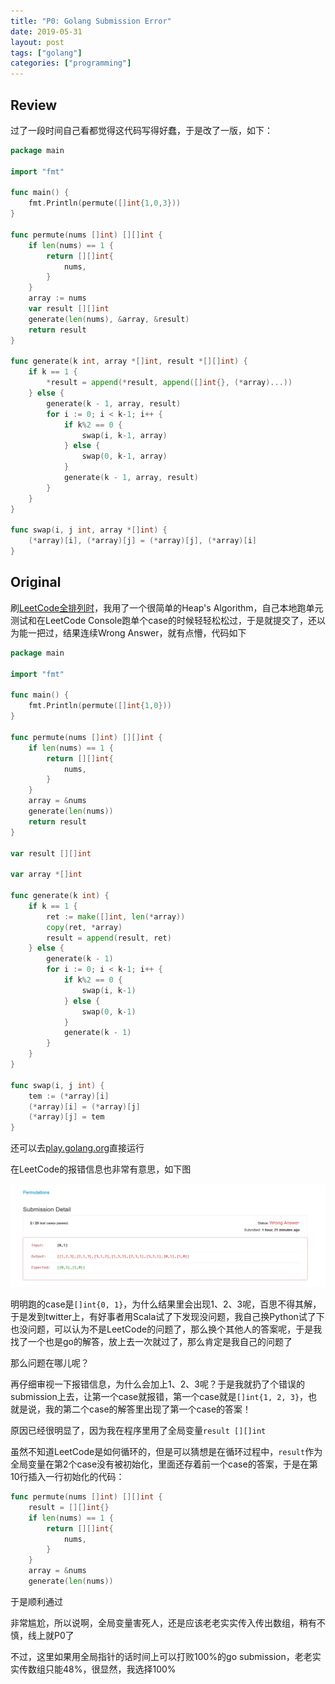 ```yaml
---
title: "P0: Golang Submission Error"
date: 2019-05-31
layout: post
tags: ["golang"]
categories: ["programming"]
---
```


## Review

过了一段时间自己看都觉得这代码写得好蠢，于是改了一版，如下：

```go
package main

import "fmt"

func main() {
    fmt.Println(permute([]int{1,0,3}))
}

func permute(nums []int) [][]int {
    if len(nums) == 1 {
        return [][]int{
            nums,
        }
    }
    array := nums
    var result [][]int
    generate(len(nums), &array, &result)
    return result
}

func generate(k int, array *[]int, result *[][]int) {
    if k == 1 {
        *result = append(*result, append([]int{}, (*array)...))
    } else {
        generate(k - 1, array, result)
        for i := 0; i < k-1; i++ {
            if k%2 == 0 {
                swap(i, k-1, array)
            } else {
                swap(0, k-1, array)
            }
            generate(k - 1, array, result)
        }
    }
}

func swap(i, j int, array *[]int) {
    (*array)[i], (*array)[j] = (*array)[j], (*array)[i]
}
```

## Original

刷[LeetCode全排列时](https://leetcode.com/problems/permutations)，我用了一个很简单的Heap's Algorithm，自己本地跑单元测试和在LeetCode Console跑单个case的时候轻轻松松过，于是就提交了，还以为能一把过，结果连续Wrong Answer，就有点懵，代码如下

```go
package main

import "fmt"

func main() {
	fmt.Println(permute([]int{1,0}))
}

func permute(nums []int) [][]int {
	if len(nums) == 1 {
		return [][]int{
			nums,
		}
	}
	array = &nums
	generate(len(nums))
	return result
}

var result [][]int

var array *[]int

func generate(k int) {
	if k == 1 {
		ret := make([]int, len(*array))
		copy(ret, *array)
		result = append(result, ret)
	} else {
		generate(k - 1)
		for i := 0; i < k-1; i++ {
			if k%2 == 0 {
				swap(i, k-1)
			} else {
				swap(0, k-1)
			}
			generate(k - 1)
		}
	}
}

func swap(i, j int) {
	tem := (*array)[i]
	(*array)[i] = (*array)[j]
	(*array)[j] = tem
}
```

还可以去[play.golang.org](https://play.golang.org/p/3-Faj8nt74g)直接运行

在LeetCode的报错信息也非常有意思，如下图

![submission-error](/media/images/go-submission-error/submission-detail.png)

明明跑的case是`[]int{0, 1}`，为什么结果里会出现1、2、3呢，百思不得其解，于是发到twitter上，有好事者用Scala试了下发现没问题，我自己换Python试了下也没问题，可以认为不是LeetCode的问题了，那么换个其他人的答案呢，于是我找了一个也是go的解答，放上去一次就过了，那么肯定是我自己的问题了

那么问题在哪儿呢？

再仔细审视一下报错信息，为什么会加上1、2、3呢？于是我就扔了个错误的submission上去，让第一个case就报错，第一个case就是`[]int{1, 2, 3}`，也就是说，我的第二个case的解答里出现了第一个case的答案！

原因已经很明显了，因为我在程序里用了全局变量`result [][]int`

虽然不知道LeetCode是如何循环的，但是可以猜想是在循环过程中，`result`作为全局变量在第2个case没有被初始化，里面还存着前一个case的答案，于是在第10行插入一行初始化的代码：

```go
func permute(nums []int) [][]int {
    result = [][]int{}
    if len(nums) == 1 {
    	return [][]int{
    		nums,
    	}
    }
    array = &nums
    generate(len(nums))
```

于是顺利通过

非常尴尬，所以说啊，全局变量害死人，还是应该老老实实传入传出数组，稍有不慎，线上就P0了

不过，这里如果用全局指针的话时间上可以打败100%的go submission，老老实实传数组只能48%，很显然，我选择100%
